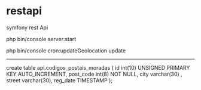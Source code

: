 # restapi
symfony rest Api 

php bin/console server:start

php  bin/console cron:updateGeolocation update

********

create table api.codigos_postais_moradas (
    id int(10) UNSIGNED PRIMARY KEY AUTO_INCREMENT, 
    post_code int(8) NOT NULL,
    city varchar(30) ,
    street varchar(30),
    reg_date TIMESTAMP
    );


